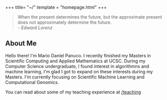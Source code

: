 +++
title= "~/"
template = "homepage.html"
+++

> When the present determines the future,
> but the approximate present does not approximately determine the future. <br> 
> -<cite> Edward Lorenz </cite>

## About Me 
Hello there! I'm Mario Daniel Panuco. I recently finished my Masters in Scientific Computing and Applied Mathematics at UCSC. During my Computer Science undergraduate, I found interest in algorithmns and machine learning, I'm glad I got to expand on these interests during my Masters. I'm currently focusing on Scientific Machine Learning and Computational Genomics.


You can read about some of my teaching experience at [/teaching](@/teaching.md) 

